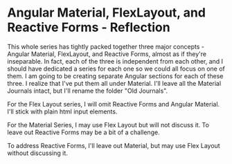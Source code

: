 # Angular Material, FlexLayout, and Reactive Forms - Reflection

This whole series has tightly packed together three major concepts - Angular Material, FlexLayout, and Reactive Forms, almost as if they're inseparable. In fact, each
of the three is independent from each other, and I should have dedicated a series for each one so we could all focus on one of them. I am going to be creating separate
Angular sections for each of these three. I realize that I've put them all under Material. I'll leave all the Material Journals intact, but I'll rename the folder
"Old Journals".

For the Flex Layout series, I will omit Reactive Forms and Angular Material. I'll stick with plain html input elements.

For the Material Series, I may use Flex Layout but will not discuss it. To leave out Reactive Forms may be a bit of a challenge.

To address Reactive Forms, I'll leave out Material, but may use Flex Layout without discussing it.

